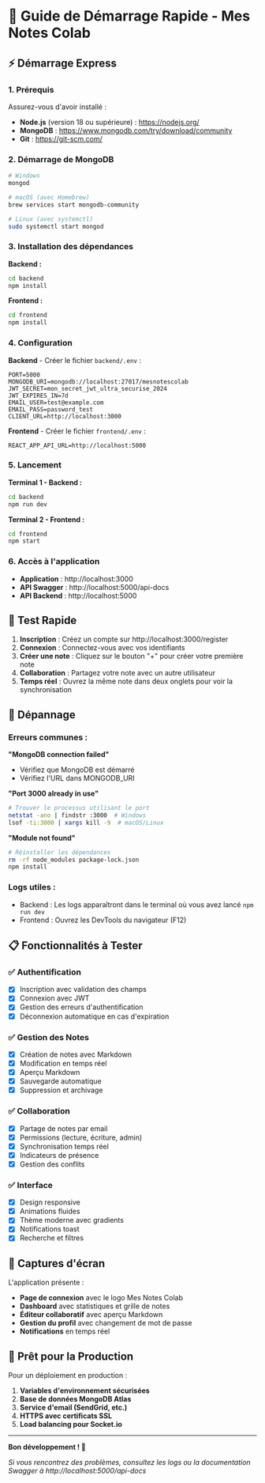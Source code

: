 # 🚀 Guide de Démarrage Rapide - Mes Notes Colab

## ⚡ Démarrage Express

### 1. Prérequis
Assurez-vous d'avoir installé :
- **Node.js** (version 18 ou supérieure) : https://nodejs.org/
- **MongoDB** : https://www.mongodb.com/try/download/community
- **Git** : https://git-scm.com/

### 2. Démarrage de MongoDB
```bash
# Windows
mongod

# macOS (avec Homebrew)
brew services start mongodb-community

# Linux (avec systemctl)
sudo systemctl start mongod
```

### 3. Installation des dépendances

**Backend :**
```bash
cd backend
npm install
```

**Frontend :**
```bash
cd frontend  
npm install
```

### 4. Configuration

**Backend** - Créer le fichier `backend/.env` :
```env
PORT=5000
MONGODB_URI=mongodb://localhost:27017/mesnotescolab
JWT_SECRET=mon_secret_jwt_ultra_securise_2024
JWT_EXPIRES_IN=7d
EMAIL_USER=test@example.com
EMAIL_PASS=password_test
CLIENT_URL=http://localhost:3000
```

**Frontend** - Créer le fichier `frontend/.env` :
```env
REACT_APP_API_URL=http://localhost:5000
```

### 5. Lancement

**Terminal 1 - Backend :**
```bash
cd backend
npm run dev
```

**Terminal 2 - Frontend :**
```bash
cd frontend
npm start
```

### 6. Accès à l'application

- **Application** : http://localhost:3000
- **API Swagger** : http://localhost:5000/api-docs
- **API Backend** : http://localhost:5000

## 🎯 Test Rapide

1. **Inscription** : Créez un compte sur http://localhost:3000/register
2. **Connexion** : Connectez-vous avec vos identifiants
3. **Créer une note** : Cliquez sur le bouton "+" pour créer votre première note
4. **Collaboration** : Partagez votre note avec un autre utilisateur
5. **Temps réel** : Ouvrez la même note dans deux onglets pour voir la synchronisation

## 🔧 Dépannage

### Erreurs communes :

**"MongoDB connection failed"**
- Vérifiez que MongoDB est démarré
- Vérifiez l'URL dans MONGODB_URI

**"Port 3000 already in use"**
```bash
# Trouver le processus utilisant le port
netstat -ano | findstr :3000  # Windows
lsof -ti:3000 | xargs kill -9  # macOS/Linux
```

**"Module not found"**
```bash
# Réinstaller les dépendances
rm -rf node_modules package-lock.json
npm install
```

### Logs utiles :
- Backend : Les logs apparaîtront dans le terminal où vous avez lancé `npm run dev`
- Frontend : Ouvrez les DevTools du navigateur (F12)

## 📋 Fonctionnalités à Tester

### ✅ Authentification
- [x] Inscription avec validation des champs
- [x] Connexion avec JWT
- [x] Gestion des erreurs d'authentification
- [x] Déconnexion automatique en cas d'expiration

### ✅ Gestion des Notes
- [x] Création de notes avec Markdown
- [x] Modification en temps réel
- [x] Aperçu Markdown
- [x] Sauvegarde automatique
- [x] Suppression et archivage

### ✅ Collaboration
- [x] Partage de notes par email
- [x] Permissions (lecture, écriture, admin)
- [x] Synchronisation temps réel
- [x] Indicateurs de présence
- [x] Gestion des conflits

### ✅ Interface
- [x] Design responsive
- [x] Animations fluides
- [x] Thème moderne avec gradients
- [x] Notifications toast
- [x] Recherche et filtres

## 🎨 Captures d'écran

L'application présente :
- **Page de connexion** avec le logo Mes Notes Colab
- **Dashboard** avec statistiques et grille de notes
- **Éditeur collaboratif** avec aperçu Markdown
- **Gestion du profil** avec changement de mot de passe
- **Notifications** en temps réel

## 🚀 Prêt pour la Production

Pour un déploiement en production :

1. **Variables d'environnement sécurisées**
2. **Base de données MongoDB Atlas**
3. **Service d'email (SendGrid, etc.)**
4. **HTTPS avec certificats SSL**
5. **Load balancing pour Socket.io**

---

**Bon développement ! 🎉**

*Si vous rencontrez des problèmes, consultez les logs ou la documentation Swagger à http://localhost:5000/api-docs*